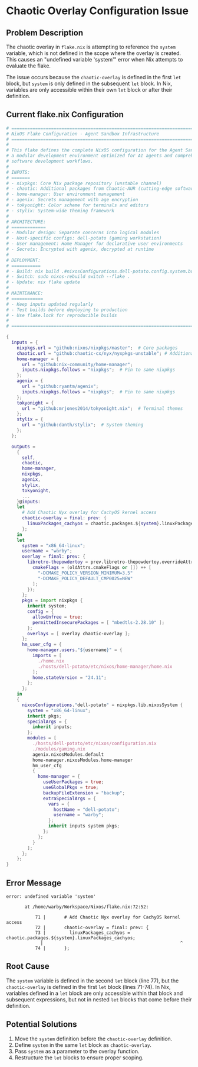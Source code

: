 # Chaotic Overlay Configuration Issue

## Problem Description

The chaotic overlay in `flake.nix` is attempting to reference the `system` variable, which is not defined in the scope where the overlay is created. This causes an "undefined variable 'system'" error when Nix attempts to evaluate the flake.

The issue occurs because the `chaotic-overlay` is defined in the first `let` block, but `system` is only defined in the subsequent `let` block. In Nix, variables are only accessible within their own `let` block or after their definition.

## Current flake.nix Configuration

```nix
# ============================================================================
# NixOS Flake Configuration - Agent Sandbox Infrastructure
# ============================================================================
#
# This flake defines the complete NixOS configuration for the Agent Sandbox,
# a modular development environment optimized for AI agents and comprehensive
# software development workflows.
#
# INPUTS:
# =======
# - nixpkgs: Core Nix package repository (unstable channel)
# - chaotic: Additional packages from Chaotic-AUR (cutting-edge software)
# - home-manager: User environment management
# - agenix: Secrets management with age encryption
# - tokyonight: Color scheme for terminals and editors
# - stylix: System-wide theming framework
#
# ARCHITECTURE:
# =============
# - Modular design: Separate concerns into logical modules
# - Host-specific configs: dell-potato (gaming workstation)
# - User management: Home Manager for declarative user environments
# - Secrets: Encrypted with agenix, decrypted at runtime
#
# DEPLOYMENT:
# ===========
# - Build: nix build .#nixosConfigurations.dell-potato.config.system.build.toplevel
# - Switch: sudo nixos-rebuild switch --flake .
# - Update: nix flake update
#
# MAINTENANCE:
# ============
# - Keep inputs updated regularly
# - Test builds before deploying to production
# - Use flake.lock for reproducible builds
#
# ============================================================================

{
  inputs = {
    nixpkgs.url = "github:nixos/nixpkgs/master";  # Core packages
    chaotic.url = "github:chaotic-cx/nyx/nyxpkgs-unstable"; # Additional packages with CachyOS kernel
    home-manager = {
      url = "github:nix-community/home-manager";
      inputs.nixpkgs.follows = "nixpkgs";  # Pin to same nixpkgs
    };
    agenix = {
      url = "github:ryantm/agenix";
      inputs.nixpkgs.follows = "nixpkgs";  # Pin to same nixpkgs
    };
    tokyonight = {
      url = "github:mrjones2014/tokyonight.nix";  # Terminal themes
    };
    stylix = {
      url = "github:danth/stylix";  # System theming
    };
  };

  outputs =
    {
      self,
      chaotic,
      home-manager,
      nixpkgs,
      agenix,
      stylix,
      tokyonight,
      ...
    }@inputs:
    let
      # Add Chaotic Nyx overlay for CachyOS kernel access
      chaotic-overlay = final: prev: {
        linuxPackages_cachyos = chaotic.packages.${system}.linuxPackages_cachyos;
      };
    in
    let
      system = "x86_64-linux";
      username = "warby";
      overlay = final: prev: {
        libretro-thepowdertoy = prev.libretro-thepowdertoy.overrideAttrs (oldAttrs: {
          cmakeFlags = (oldAttrs.cmakeFlags or []) ++ [
            "-DCMAKE_POLICY_VERSION_MINIMUM=3.5"
            "-DCMAKE_POLICY_DEFAULT_CMP0025=NEW"
          ];
        });
      };
      pkgs = import nixpkgs {
        inherit system;
        config = {
          allowUnfree = true;
          permittedInsecurePackages = [ "mbedtls-2.28.10" ];
        };
        overlays = [ overlay chaotic-overlay ];
      };
      hm_user_cfg = {
        home-manager.users."${username}" = {
          imports = [
            ./home.nix
            ./hosts/dell-potato/etc/nixos/home-manager/home.nix
          ];
          home.stateVersion = "24.11";
        };
      };
    in
    {
      nixosConfigurations."dell-potato" = nixpkgs.lib.nixosSystem {
        system = "x86_64-linux";
        inherit pkgs;
        specialArgs = {
          inherit inputs;
        };
        modules = [
          ./hosts/dell-potato/etc/nixos/configuration.nix
          ./modules/gaming.nix
          agenix.nixosModules.default
          home-manager.nixosModules.home-manager
          hm_user_cfg
          {
            home-manager = {
              useUserPackages = true;
              useGlobalPkgs = true;
              backupFileExtension = "backup";
              extraSpecialArgs = {
                vars = {
                  hostName = "dell-potato";
                  username = "warby";
                };
                inherit inputs system pkgs;
              };
            };
          }
        ];
      };
    };
}
```

## Error Message

```
error: undefined variable 'system'

       at /home/warby/Workspace/Nixos/flake.nix:72:52:

           71 |       # Add Chaotic Nyx overlay for CachyOS kernel access
           72 |       chaotic-overlay = final: prev: {
           73 |         linuxPackages_cachyos = chaotic.packages.${system}.linuxPackages_cachyos;
             |                                                    ^
           74 |       };
```

## Root Cause

The `system` variable is defined in the second `let` block (line 77), but the `chaotic-overlay` is defined in the first `let` block (lines 71-74). In Nix, variables defined in a `let` block are only accessible within that block and subsequent expressions, but not in nested `let` blocks that come before their definition.

## Potential Solutions

1. Move the `system` definition before the `chaotic-overlay` definition.
2. Define `system` in the same `let` block as `chaotic-overlay`.
3. Pass `system` as a parameter to the overlay function.
4. Restructure the `let` blocks to ensure proper scoping.